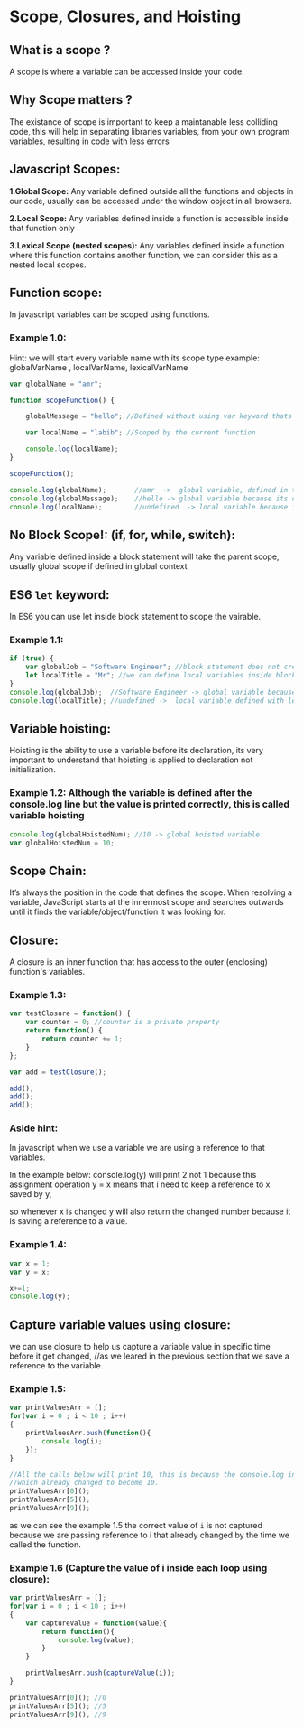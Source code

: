# Scope, Closures, and Hoisting

## What is a scope ?
A scope is where a variable can be accessed inside your code.



## Why Scope matters ?
The existance of scope is important to keep a maintanable less colliding code, this will help in separating libraries variables, from your own program variables, resulting in code with less errors



## Javascript Scopes:
**1.Global Scope:** Any variable defined outside all the functions and objects in our code, usually can be accessed under the window object in all browsers.

**2.Local Scope:** Any variables defined inside a function is accessible inside that function only

**3.Lexical Scope (nested scopes):** Any variables defined inside a function where this function contains another function, we can consider this as a nested local scopes.


## Function scope:
In javascript variables can be scoped using functions.

### Example 1.0:
Hint: we will start every variable name with its scope type example: globalVarName , localVarName, lexicalVarName

```javascript
var globalName = "amr";

function scopeFunction() {

    globalMessage = "hello"; //Defined without using var keyword thats why its a global variable.

    var localName = "labib"; //Scoped by the current function

    console.log(localName);
}

scopeFunction();

console.log(globalName);       //amr  ->  global variable, defined in the global scope
console.log(globalMessage);    //hello -> global variable because its defined without using var keyword
console.log(localName);        //undefined  -> local variable because its scoped by scopeFunction function
```


## No Block Scope!: (if, for, while, switch):
Any variable defined inside a block statement will take the parent scope, usually global scope if defined in global context

## ES6 `let` keyword: 
In ES6 you can use let inside block statement to scope the vairable.

### Example 1.1:
```javascript
if (true) { 
    var globalJob = "Software Engineer"; //block statement does not create new scope for variables
    let localTitle = "Mr"; //we can define local variables inside block statement using es6 let keyword
}
console.log(globalJob);  //Software Engineer -> global variable because its defined inside a block statement
console.log(localTitle); //undefined ->  local variable defined with let inside block statement
```


## Variable hoisting: 
Hoisting is the ability to use a variable before its declaration, its very important to understand that hoisting is applied to declaration not initialization.

### Example 1.2: Although the variable is defined after the console.log line but the value is printed correctly, this is called variable hoisting

```javascript
console.log(globalHoistedNum); //10 -> global hoisted variable
var globalHoistedNum = 10;
```


## Scope Chain: 
It’s always the position in the code that defines the scope. When resolving a variable, JavaScript starts at the innermost scope and searches outwards until it finds the variable/object/function it was looking for.


## Closure: 
A closure is an inner function that has access to the outer (enclosing) function's variables.

### Example 1.3:
```javascript
var testClosure = function() {
    var counter = 0; //counter is a private property
    return function() {
        return counter += 1;
    }
};

var add = testClosure();

add();
add();
add();
```


### Aside hint:
In javascript when we use a variable we are using a reference to that variables.

In the example below: console.log(y) will print 2 not 1 because this assignment operation y = x means that i need to keep a reference to x saved by y,

so whenever x is changed y will also return the changed number because it is saving a reference to a value.

### Example 1.4:
```javascript
var x = 1;
var y = x;

x+=1;
console.log(y);
```


## Capture variable values using closure: 

we can use closure to help us capture a variable value in specific time before it get changed,
//as we leared in the previous section that we save a reference to the variable.

### Example 1.5:
```javascript
var printValuesArr = [];
for(var i = 0 ; i < 10 ; i++)
{
    printValuesArr.push(function(){
        console.log(i);
    });
}

//All the calls below will print 10, this is because the console.log inside each function is having a reference to i variables,
//which already changed to become 10.
printValuesArr[0]();
printValuesArr[5]();
printValuesArr[9]();
```

as we can see the example 1.5 the correct value of `i` is not captured because we are passing reference to i that already changed by the time we called the function.

### Example 1.6 (Capture the value of i inside each loop using closure):
```javascript
var printValuesArr = [];
for(var i = 0 ; i < 10 ; i++)
{
    var captureValue = function(value){
        return function(){
            console.log(value);
        }
    }

    printValuesArr.push(captureValue(i));
}

printValuesArr[0](); //0
printValuesArr[5](); //5
printValuesArr[9](); //9
```
